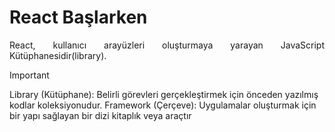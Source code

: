 # React Başlarken
<p align="justify">React, kullanıcı arayüzleri oluşturmaya yarayan JavaScript Kütüphanesidir(library).</p>

> [!IMPORTANT]
> Library (Kütüphane): Belirli görevleri gerçekleştirmek için önceden yazılmış kodlar koleksiyonudur.
> Framework (Çerçeve): Uygulamalar oluşturmak için bir yapı sağlayan bir dizi kitaplık veya araçtır

